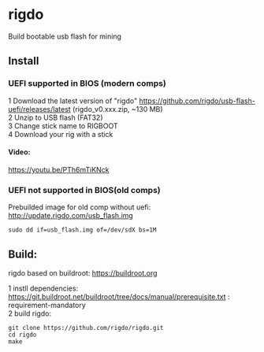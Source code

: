 # rigdo
Build bootable usb flash for mining <br>

## Install
### UEFI supported in BIOS (modern comps)
1 Download the latest version of "rigdo" https://github.com/rigdo/usb-flash-uefi/releases/latest  (rigdo_v0.xxx.zip, ~130 MB)<br>
2 Unzip to USB flash (FAT32) <br>
3 Change stick name to RIGBOOT <br> 
4 Download your rig with a stick <br>
#### Video:
https://youtu.be/PTh6mTiKNck

### UEFI not supported in BIOS(old comps)
Prebuilded image for old comp without uefi: http://update.rigdo.com/usb_flash.img
```
sudo dd if=usb_flash.img of=/dev/sdX bs=1M
```
## Build:
rigdo based on buildroot: https://buildroot.org <br>

1 instll dependencies: https://git.buildroot.net/buildroot/tree/docs/manual/prerequisite.txt : requirement-mandatory <br>
2 build rigdo:
```
git clone https://github.com/rigdo/rigdo.git
cd rigdo
make
```
